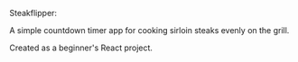 Steakflipper:

A simple countdown timer app for cooking sirloin steaks evenly on the grill.

Created as a beginner's React project.
